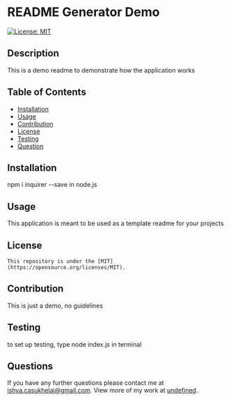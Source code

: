 # README Generator Demo

  [![License: MIT](https://img.shields.io/badge/License-MIT-yellow.svg)](https://opensource.org/licenses/MIT)

  ## Description
  This is a demo readme to demonstrate how the application works

  ## Table of Contents
  * [Installation](#installation)
  * [Usage](#usage)
  * [Contribution](#contribution)
  * [License](#license)
  * [Testing](#testing)
  * [Question](#questions)

  ## Installation
  npm i inquirer --save in node.js

  ## Usage
  This application is meant to be used as a template readme for your projects

  ## License
  
    This repository is under the [MIT](https://opensource.org/licenses/MIT).

  ## Contribution
  This is just a demo, no guidelines

  ## Testing
  to set up testing, type node index.js in terminal

  ## Questions
  If you have any further questions please contact me at [ishya.casukhelai@gmail.com](mailto:ishya.casukhelai@gmail.com). View more of my work at [undefined](https://github.com/undefined).
  

